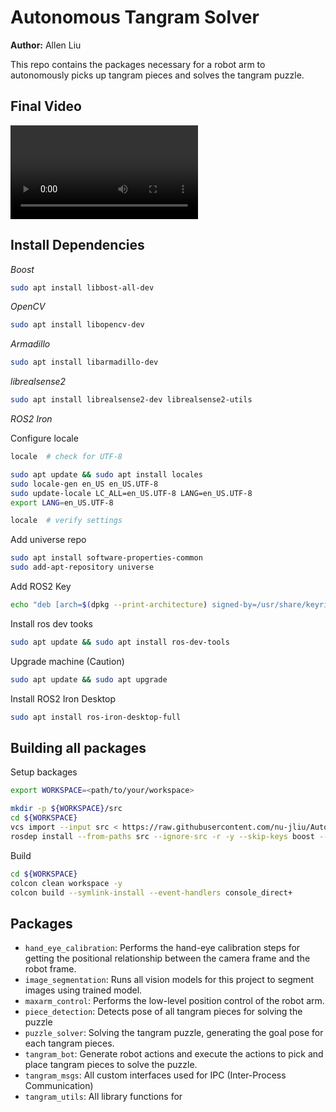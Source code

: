 # Autonomous Tangram Solver

**Author:** Allen Liu

This repo contains the packages necessary for a robot arm to autonomously picks up tangram pieces and solves the tangram puzzle.

## Final Video

<!-- ![](https://github.com/user-attachments/assets/520b7747-861c-40a6-80e3-4880118254c8) -->

<video src="https://github.com/user-attachments/assets/520b7747-861c-40a6-80e3-4880118254c8" controls></video>

## Install Dependencies

*Boost*

```bash
sudo apt install libbost-all-dev
```

*OpenCV*

```bash
sudo apt install libopencv-dev
```

*Armadillo*

```bash
sudo apt install libarmadillo-dev
```

*librealsense2*

```bash
sudo apt install librealsense2-dev librealsense2-utils
```

*ROS2 Iron*

Configure locale

```bash
locale  # check for UTF-8

sudo apt update && sudo apt install locales
sudo locale-gen en_US en_US.UTF-8
sudo update-locale LC_ALL=en_US.UTF-8 LANG=en_US.UTF-8
export LANG=en_US.UTF-8

locale  # verify settings
```

Add universe repo

```bash
sudo apt install software-properties-common
sudo add-apt-repository universe
```

Add ROS2 Key

```bash
echo "deb [arch=$(dpkg --print-architecture) signed-by=/usr/share/keyrings/ros-archive-keyring.gpg] http://packages.ros.org/ros2/ubuntu $(. /etc/os-release && echo $UBUNTU_CODENAME) main" | sudo tee /etc/apt/sources.list.d/ros2.list > /dev/null
```

Install ros dev tooks

```bash
sudo apt update && sudo apt install ros-dev-tools
```

Upgrade machine (Caution)

```bash
sudo apt update && sudo apt upgrade
```

Install ROS2 Iron Desktop

```bash
sudo apt install ros-iron-desktop-full
```

## Building all packages

Setup backages

```bash
export WORKSPACE=<path/to/your/workspace>

mkdir -p ${WORKSPACE}/src
cd ${WORKSPACE}
vcs import --input src < https://raw.githubusercontent.com/nu-jliu/Autonomous_Tangram_Solver/refs/heads/main/tangram.repos
rosdep install --from-paths src --ignore-src -r -y --skip-keys boost --skip-keys OpenCV
```

Build

```bash
cd ${WORKSPACE}
colcon clean workspace -y
colcon build --symlink-install --event-handlers console_direct+
```

## Packages

 - `hand_eye_calibration`: Performs the hand-eye calibration steps for getting the positional relationship between the camera frame and the robot frame.
 - `image_segmentation`: Runs all vision models for this project to segment images using trained model.
 - `maxarm_control`: Performs the low-level position control of the robot arm.
 - `piece_detection`: Detects pose of all tangram pieces for solving the puzzle
 - `puzzle_solver`: Solving the tangram puzzle, generating the goal pose for each tangram pieces.
 - `tangram_bot`: Generate robot actions and execute the actions to pick and place tangram pieces to solve the puzzle.
 - `tangram_msgs`: All custom interfaces used for IPC (Inter-Process Communication)
 - `tangram_utils`: All library functions for